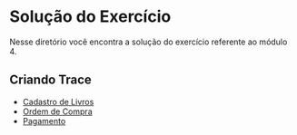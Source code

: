 # Solução do Exercício

Nesse diretório você encontra a solução do exercício referente ao módulo 4.

## Criando Trace

- [Cadastro de Livros](./criando-trace/cadastro_de_livros/)
- [Ordem de Compra](./criando-trace/ordem_de_compra/)
- [Pagamento](./criando-trace/pagamento/)

